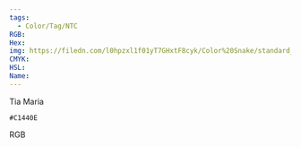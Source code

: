 ```yaml
---
tags:
  - Color/Tag/NTC
RGB:
Hex:
img: https://filedn.com/l0hpzxl1f01yT7GHxtF8cyk/Color%20Snake/standard_csv_to_svg//C1440E.svg
CMYK:
HSL:
Name:
---
```

Tia Maria
```palette
#C1440E
```
RGB
